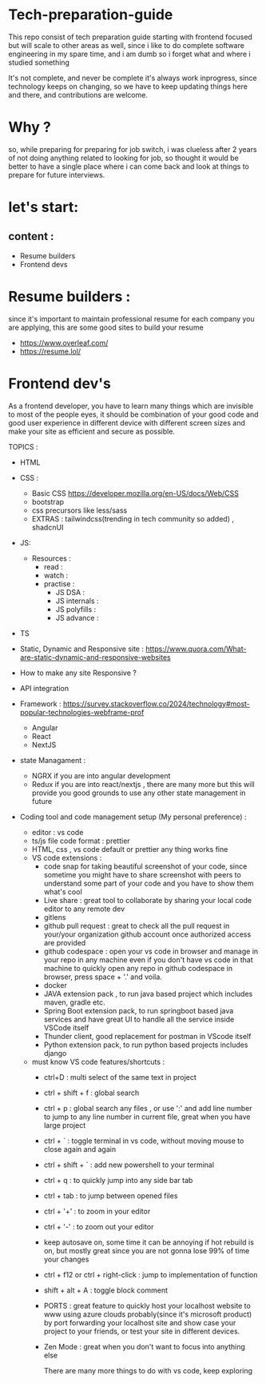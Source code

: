 # Tech-preparation-guide
This repo consist of tech preparation guide starting with frontend focused but will scale to other areas as well, since i like to do complete software engineering in my spare time, and i am dumb so i forget what and where i studied something

It's not complete, and never be complete it's always work inprogress, since technology keeps on changing, so we have to keep updating things here and there, and contributions are welcome. 

# Why ?
  so, while preparing for preparing for job switch, i was clueless after 2 years of not doing anything related to looking for job, so thought it would be better to have a single place where i can come back and look at things to prepare for future interviews.

# let's start:

## content : 
  - Resume builders
  - Frontend devs

  
# Resume builders : 
  since it's important to maintain professional resume for each company you are applying, this are some good sites to build your resume
  - https://www.overleaf.com/
  - https://resume.lol/

# Frontend dev's
  As a frontend developer, you have to learn many things which are invisible to most of the people eyes, it should be combination of your good code and good user experience in different device with different screen sizes and make your site as efficient and secure as possible.

TOPICS :

  - HTML
  - CSS :
    - Basic CSS https://developer.mozilla.org/en-US/docs/Web/CSS
    - bootstrap
    - css precursors like less/sass
    - EXTRAS : tailwindcss(trending in tech community so added) , shadcnUI
  - JS:
    - Resources :
      - read :
      - watch :
      - practise :
        - JS DSA :
        - JS internals :
        - JS polyfills :
        - JS advance : 
  - TS
  - Static, Dynamic and Responsive site : https://www.quora.com/What-are-static-dynamic-and-responsive-websites
  - How to make any site Responsive ?
  - API integration
  - Framework : https://survey.stackoverflow.co/2024/technology#most-popular-technologies-webframe-prof
      -  Angular
      -  React
      -  NextJS
   
  - state Managament :
    -  NGRX if you are into angular development
    -  Redux if you are into react/nextjs , there are many more but this will provide you good grounds to use any other state management in future
   
  - Coding tool and code management setup (My personal preference) :
      - editor : vs code
      - ts/js file code format : prettier
      - HTML, css , vs code default or prettier any thing works fine
      - VS code extensions :
        -  code snap for taking beautiful screenshot of your code, since sometime you might have to share screenshot with peers to understand some part of your code and you have to show them what's cool
        -  Live share : great tool to collaborate by sharing your local code editor to any remote dev
        -  gitlens
        -  github pull request : great to check all the pull request in your/your organization github account once authorized access are provided
        -  github codespace : open your vs code in browser and manage in your repo in any machine even if you don't have vs code in that machine
             to quickly open any repo in github codespace in browser, press space + '.' and voila. 
        -  docker
        -  JAVA extension pack , to run java based project which includes maven, gradle etc.
        -  Spring Boot extension pack, to run springboot based java services and have great UI to handle all the service inside VSCode itself
        -  Thunder client, good replacement for postman in VScode itself
        -  Python extension pack, to run python based projects includes django
      - must know VS code features/shortcuts :
        -  ctrl+D : multi select of the same text in project
        -  ctrl + shift + f : global search
        -  ctrl + p : global search any files , or use ':' and add line number to jump to any line number in current file, great when you have large project
        -  ctrl + ` : toggle terminal in vs code, without moving mouse to close again and again
        -  ctrl + shift + ` : add new powershell to your terminal
        -  ctrl + q :  to quickly jump into any side bar tab
        -  ctrl + tab : to jump between opened files
        -  ctrl + '+' : to zoom in your editor
        -  ctrl + '-' : to zoom out your editor
        -  keep autosave on, some time it can be annoying if hot rebuild is on, but mostly great since you are not gonna lose 99% of time your changes
        -  ctrl + f12 or ctrl + right-click : jump to implementation of function
        -  shift + alt + A : toggle block comment
        
        - PORTS : great feature to quickly host your localhost website to www using azure clouds probably(since it's microsoft product) by port forwarding your localhost site and show case your project to your friends, or test your site in different devices.
        - Zen Mode : great when you don't want to focus into anything else

          There are many more things to do with vs code, keep exploring
    
